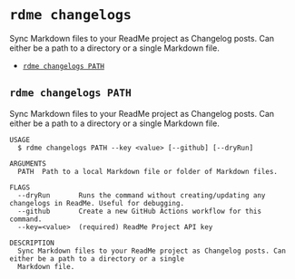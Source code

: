 `rdme changelogs`
=================

Sync Markdown files to your ReadMe project as Changelog posts. Can either be a path to a directory or a single Markdown file.

* [`rdme changelogs PATH`](#rdme-changelogs-path)

## `rdme changelogs PATH`

Sync Markdown files to your ReadMe project as Changelog posts. Can either be a path to a directory or a single Markdown file.

```
USAGE
  $ rdme changelogs PATH --key <value> [--github] [--dryRun]

ARGUMENTS
  PATH  Path to a local Markdown file or folder of Markdown files.

FLAGS
  --dryRun       Runs the command without creating/updating any changelogs in ReadMe. Useful for debugging.
  --github       Create a new GitHub Actions workflow for this command.
  --key=<value>  (required) ReadMe Project API key

DESCRIPTION
  Sync Markdown files to your ReadMe project as Changelog posts. Can either be a path to a directory or a single
  Markdown file.
```
